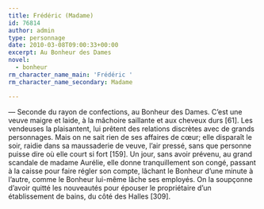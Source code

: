 ```yaml
---
title: Frédéric (Madame)
id: 76814
author: admin
type: personnage
date: 2010-03-08T09:00:33+00:00
excerpt: Au Bonheur des Dames
novel:
  - bonheur
rm_character_name_main: 'Frédéric '
rm_character_name_secondary: Madame

---
```

— Seconde du rayon de confections, au Bonheur des Dames. C&rsquo;est une veuve maigre et laide, à la mâchoire saillante et aux cheveux durs [61]. Les vendeuses la plaisantent, lui prêtent des relations discrètes avec de grands personnages. Mais on ne sait rien de ses affaires de cœur; elle disparaît le soir, raidie dans sa maussaderie de veuve, l&rsquo;air pressé, sans que personne puisse dire où elle court si fort [159]. Un jour, sans avoir prévenu, au grand scandale de madame Aurélie, elle donne tranquillement son congé, passant à la caisse pour faire régler son compte, lâchant le Bonheur d&rsquo;une minute à l&rsquo;autre, comme le Bonheur lui-même lâche ses employés. On la soupçonne d&rsquo;avoir quitté les nouveautés pour épouser le propriétaire d&rsquo;un établissement de bains, du côté des Halles [309]. 